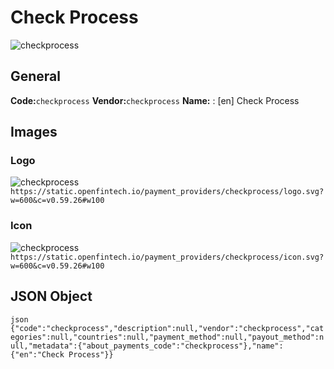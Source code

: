# Check Process 
![checkprocess](https://static.openfintech.io/payment_providers/checkprocess/logo.svg?w=600&c=v0.59.26#w100) 
## General 
**Code:**`checkprocess` 
**Vendor:**`checkprocess` 
**Name:** 
:	[en] Check Process 
## Images 
### Logo 
![checkprocess](https://static.openfintech.io/payment_providers/checkprocess/logo.svg?w=600&c=v0.59.26#w100) 
``` https://static.openfintech.io/payment_providers/checkprocess/logo.svg?w=600&c=v0.59.26#w100 ``` 
### Icon 
![checkprocess](https://static.openfintech.io/payment_providers/checkprocess/icon.svg?w=600&c=v0.59.26#w100) 
``` https://static.openfintech.io/payment_providers/checkprocess/icon.svg?w=600&c=v0.59.26#w100 ``` 
## JSON Object 
```json {"code":"checkprocess","description":null,"vendor":"checkprocess","categories":null,"countries":null,"payment_method":null,"payout_method":null,"metadata":{"about_payments_code":"checkprocess"},"name":{"en":"Check Process"}} ``` 
